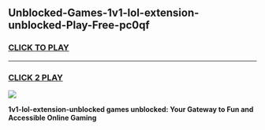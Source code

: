 
## Unblocked-Games-1v1-lol-extension-unblocked-Play-Free-pc0qf
<h3>
<a href="https://premium76.site?title=1v1-lol-extension-unblocked&ref=21A">CLICK TO PLAY</a></h3>
<hr>

<h3>
<a href="https://premium76.site?title=1v1-lol-extension-unblocked&ref=21A">CLICK 2 PLAY</a>
  
</h3>

<a href="https://premium76.site?title=1v1-lol-extension-unblocked&ref=21A"><img src="https://clearcache.store/games.png"></a>


**1v1-lol-extension-unblocked games unblocked: Your Gateway to Fun and Accessible Online Gaming**

